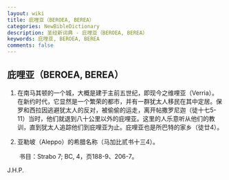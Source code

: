 ```yaml
---
layout: wiki
title: 庇哩亚（BEROEA, BEREA）
categories: NewBibleDictionary
description: 圣经新词典 - 庇哩亚（BEROEA, BEREA）
keywords: 庇哩亚, BEROEA, BEREA
comments: false
---
```


## 庇哩亚（BEROEA, BEREA）

1. 在南马其顿的一个城，大概是建于主前五世纪，即现今之维哩亚（Verria）。在新约时代，它显然是一个繁荣的都市，并有一群犹太人移民在其中定居。保罗和西拉因逃避犹太人的反对，被偷偷的运走，离开帖撒罗尼迦（徒十七5-11）当时，他们就退到八十公里以外的庇哩亚。这里的人乐意听从他们的教训，直到犹太人追踪他们到庇哩亚为止。庇哩亚也是所巴特的家乡（徒廿4）。

2. 亚勒坡（Aleppo）的希腊名称（马加比贰书十三4）。

　　书目：Strabo 7; BC, 4，页188-9、206-7。

J.H.P.






